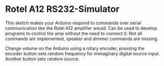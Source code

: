 # Rotel A12 RS232-Simulator
This sketch makes your Arduino respond to commands over serial communication like the Rotel A12 amplifier would. Can be used to develop programs to control the amp without the need to connect it. Not all commands are implemented, speaker and dimmer commands are missing.

Change volume on the Arduino using a rotary encoder, pressing the encoder button sets random frequency for immaginary digital source input. Another button sets random source.
